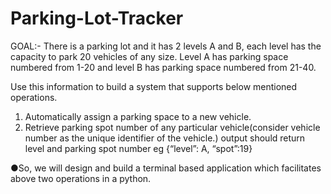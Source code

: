 # Parking-Lot-Tracker

GOAL:-
There is a parking lot and it has 2 levels A and B, each level has the capacity to park 20
vehicles of any size. Level A has parking space numbered from 1-20 and level B has parking
space numbered from 21-40. 

Use this information to build a system that supports below
mentioned operations.
1. Automatically assign a parking space to a new vehicle.
2. Retrieve parking spot number of any particular vehicle(consider vehicle number as the
unique identifier of the vehicle.) output should return level and parking spot number eg
{“level”: A, “spot”:19}

●So, we will design and build a terminal based application which facilitates above two operations in a
python.
